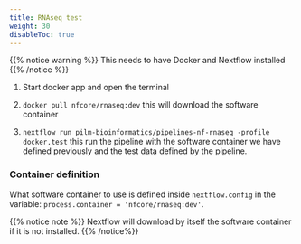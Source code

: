 ```yaml
---
title: RNAseq test
weight: 30
disableToc: true
---
```


{{% notice warning %}}
This needs to have Docker and Nextflow installed
{{% /notice %}}

1. Start docker app and open the terminal

2. `docker pull nfcore/rnaseq:dev` this will download the software container

3. `nextflow run pilm-bioinformatics/pipelines-nf-rnaseq -profile docker,test` this run the pipeline with the software container we have defined previously and the test data defined by the pipeline.


### Container definition

What software container to use is defined inside `nextflow.config` in the variable: `process.container = 'nfcore/rnaseq:dev'`.

{{% notice note %}}
Nextflow will download by itself the software container if it is not installed.
{{% /notice%}}
